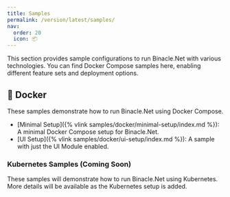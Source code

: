 ```yaml
---
title: Samples
permalink: /version/latest/samples/
nav:
  order: 20
  icon: 📦
---
```


This section provides sample configurations to run Binacle.Net with various technologies.
You can find Docker Compose samples here, enabling different feature sets and deployment options.

## 🐳 Docker
These samples demonstrate how to run Binacle.Net using Docker Compose.

- [Minimal Setup]({% vlink samples/docker/minimal-setup/index.md %}): A minimal Docker Compose setup for Binacle.Net.
- [UI Setup]({% vlink samples/docker/ui-setup/index.md %}): A sample with just the UI Module enabled.

### Kubernetes Samples (Coming Soon)
These samples will demonstrate how to run Binacle.Net using Kubernetes. More details will be available as the Kubernetes setup is added.
